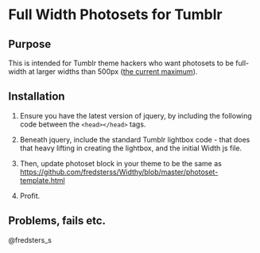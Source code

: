 # Full Width Photosets for Tumblr

## Purpose
This is intended for Tumblr theme hackers who want photosets to be full-width at larger widths than 500px ([the current maximum](http://www.tumblr.com/docs/en/custom_themes#photoset-posts)).


## Installation
1. Ensure you have the latest version of jquery, by including the following code between the `<head></head>` tags.

	<script type="text/javascript" src="//ajax.googleapis.com/ajax/libs/jquery/1.7.1/jquery.min.js"></script>

2. Beneath jquery, include the standard Tumblr lightbox code - that does that heavy lifting in creating the lightbox, and the initial Width js file.

	<!-- Tumblr.lightbox -->
	<script type="text/javascript" src="https://raw.github.com/fredsterss/Widthy/master/js/tumblr-lightbox.js"></script>
	
	<!-- Widthy 0.1 -->
	<script type="text/javascript" src="https://raw.github.com/fredsterss/Widthy/master/js/widthy-0.1.js"></script>	

3. Then, update photoset block in your theme to be the same as https://github.com/fredsterss/Widthy/blob/master/photoset-template.html

4. Profit.

## Problems, fails etc.
@fredsters_s
